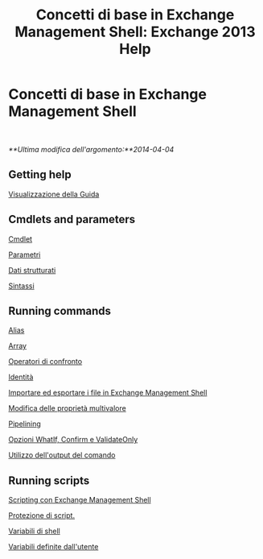 ﻿---
title: 'Concetti di base in Exchange Management Shell: Exchange 2013 Help'
TOCTitle: Concetti di base in Exchange Management Shell
ms:assetid: 87289884-7526-4f12-bf36-b252f4eff97e
ms:mtpsurl: https://technet.microsoft.com/it-it/library/Dn659284(v=EXCHG.150)
ms:contentKeyID: 61602031
ms.date: 04/05/2018
mtps_version: v=EXCHG.150
ms.translationtype: HT
---

# Concetti di base in Exchange Management Shell

 

_**Ultima modifica dell'argomento:**2014-04-04_

## Getting help

[Visualizzazione della Guida](https://technet.microsoft.com/it-it/library/aa997174\(v=exchg.150\))

## Cmdlets and parameters

[Cmdlet](cmdlets-exchange-2013-help.md)

[Parametri](https://technet.microsoft.com/it-it/library/bb124388\(v=exchg.150\))

[Dati strutturati](https://technet.microsoft.com/it-it/library/aa996386\(v=exchg.150\))

[Sintassi](https://technet.microsoft.com/it-it/library/bb123552\(v=exchg.150\))

## Running commands

[Alias](https://technet.microsoft.com/it-it/library/bb123977\(v=exchg.150\))

[Array](https://technet.microsoft.com/it-it/library/aa998267\(v=exchg.150\))

[Operatori di confronto](https://technet.microsoft.com/it-it/library/bb125229\(v=exchg.150\))

[Identità](identity-exchange-2013-help.md)

[Importare ed esportare i file in Exchange Management Shell](import-and-export-files-in-the-exchange-management-shell-exchange-2013-help.md)

[Modifica delle proprietà multivalore](modifying-multivalued-properties-exchange-2013-help.md)

[Pipelining](https://technet.microsoft.com/it-it/library/aa998260\(v=exchg.150\))

[Opzioni WhatIf, Confirm e ValidateOnly](whatif-confirm-and-validateonly-switches-exchange-2013-help.md)

[Utilizzo dell'output del comando](working-with-command-output-exchange-2013-help.md)

## Running scripts

[Scripting con Exchange Management Shell](https://technet.microsoft.com/it-it/library/bb123798\(v=exchg.150\))

[Protezione di script.](https://technet.microsoft.com/it-it/library/bb125017\(v=exchg.150\))

[Variabili di shell](https://technet.microsoft.com/it-it/library/bb124036\(v=exchg.150\))

[Variabili definite dall'utente](https://technet.microsoft.com/it-it/library/bb123690\(v=exchg.150\))


